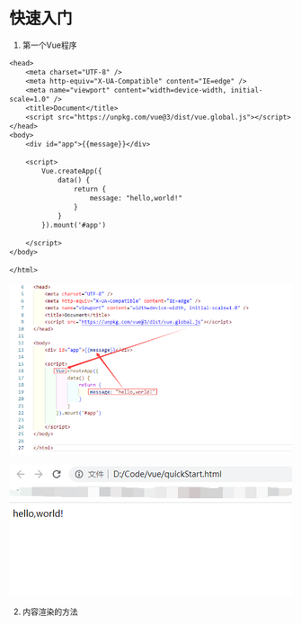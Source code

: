 # 快速入门

1. 第一个Vue程序
```vue
<head>
    <meta charset="UTF-8" />
    <meta http-equiv="X-UA-Compatible" content="IE=edge" />
    <meta name="viewport" content="width=device-width, initial-scale=1.0" />
    <title>Document</title>
    <script src="https://unpkg.com/vue@3/dist/vue.global.js"></script>
</head>
<body>
    <div id="app">{{message}}</div>
    
    <script>
        Vue.createApp({
            data() {
                return {
                    message: "hello,world!"
                }
            }
        }).mount('#app')
        
    </script>
</body>

</html>
```

   ![image-20221031232101786](assets/image-20221031232101786.png)

![image-20221031232138611](assets/image-20221031232138611.png)

2. 内容渲染的方法

   





